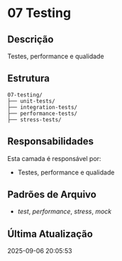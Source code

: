 # 07 Testing

## Descrição
Testes, performance e qualidade

## Estrutura
```
07-testing/
├── unit-tests/
├── integration-tests/
├── performance-tests/
├── stress-tests/
```

## Responsabilidades
Esta camada é responsável por:
- Testes, performance e qualidade

## Padrões de Arquivo
- *test*, *performance*, *stress*, *mock*

## Última Atualização
2025-09-06 20:05:53
